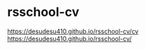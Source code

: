 # rsschool-cv
https://desudesu410.github.io/rsschool-cv/cv
https://desudesu410.github.io/rsschool-cv/